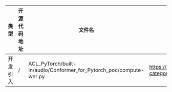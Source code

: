 | 类型     | 开源代码地址                                                   | 文件名                                                              | 公网IP地址/公网URL地址/域名/邮箱地址                                                                                   | 用途说明    |
|--------|----------------------------------------------------------|------------------------------------------------------------------|----------------------------------------------------------------------------------------------------------|---------|
| 开发引入 | / | ACL_PyTorch/built-in/audio/Conformer_for_Pytorch_poc/compute-wer.py | https://unicodebook.readthedocs.io/unicode.html#unicode-categories | 注释说明 |
